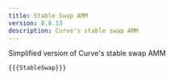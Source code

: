```yaml
---
title: Stable Swap AMM
version: 0.8.13
description: Curve's stable swap AMM
---
```


Simplified version of Curve's stable swap AMM

```solidity
{{{StableSwap}}}
```
